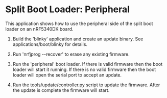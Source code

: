 # Split Boot Loader: Peripheral
This application shows how to use the peripheral side of the split boot loader on an nRF5340DK board.

1. Build the 'blinky' application and create an update binary.  See applications/boot/blinky for details.

1. Run 'nrfjprog --recover' to erase any existing firmware.

1. Run the 'peripheral' boot loader.  If there is valid firmware then the boot loader will start it running.  If there is no valid firmware then the boot loader will open the serial port to accept an update.

1. Run the tools/update/controller.py script to update the firmware.  After the update is complete the firmware will start.

